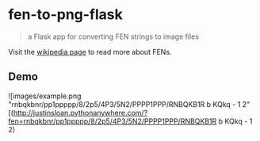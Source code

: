 # fen-to-png-flask
> a Flask app for converting FEN strings to image files

Visit the [wikipedia page](https://en.wikipedia.org/wiki/Forsyth%E2%80%93Edwards_Notation) to read more about FENs.

## Demo
![images/example.png  "rnbqkbnr/pp1ppppp/8/2p5/4P3/5N2/PPPP1PPP/RNBQKB1R b KQkq - 1 2"[(http://justinsloan.pythonanywhere.com/?fen=rnbqkbnr/pp1ppppp/8/2p5/4P3/5N2/PPPP1PPP/RNBQKB1R b KQkq - 1 2)
